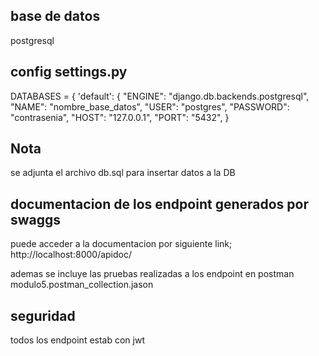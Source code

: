 ## base de datos
postgresql

## config settings.py
DATABASES = {
    'default': {
        "ENGINE": "django.db.backends.postgresql",
        "NAME": "nombre_base_datos",
        "USER": "postgres",
        "PASSWORD": "contrasenia",
        "HOST": "127.0.0.1",
        "PORT": "5432",
    }

## Nota
se adjunta el archivo db.sql para insertar datos a la DB

## documentacion de los endpoint generados por swaggs
puede acceder a la documentacion por siguiente link;
http://localhost:8000/apidoc/

ademas se incluye las pruebas realizadas a los endpoint en postman
modulo5.postman_collection.jason 

## seguridad
todos los endpoint estab con jwt